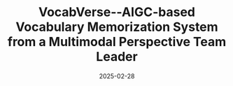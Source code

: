 ---
title:          >-
  VocabVerse--AIGC-based Vocabulary Memorization System from a Multimodal Perspective
  <span class="badge badge-pill badge-info">Team Leader</span>
date:           2025-02-28
endDate:        now
selected:       true
description: >-
  This project aims to develop a multimodal word memory system based on AIGC by combining large-scale model generation technology and multimodal learning theory. The system integrates DeepSeek and Stable Diffusion models to provide users with a unique word memorization experience through stories and comics, enhancing memory retention.

cover:          /assets/images/covers/2025pro2.png
role:
  - Team Leader
links:
  Code: https://github.com/xxtd223/word-learning-software
---